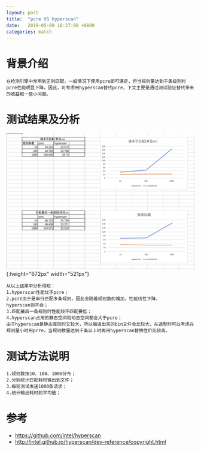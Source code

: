 ```yaml
---
layout: post
title:  "pcre VS hyperscan"
date:   2019-05-09 18:37:00 +0800
categories: match
---
```


# 背景介绍
    在检测引擎中常用到正则匹配，一般情况下使用pcre即可满足，但当规则量达到千条级别时pcre性能明显下降，因此，可考虑用hyperscan替代pcre，下文主要是通过测试验证替代带来的收益和一些小问题。

# 测试结果及分析
![pcreVShs](/assets/pcre_vs_hyperscan.png){:height="672px" width="521px"}

    从以上结果中分析得知：
    1.hyperscan性能优于pcre；
    2.pcre由于是串行匹配多条规则，因此会随着规则数的增加，性能线性下降，
    hyperscan则不会；
    3.匹配最后一条规则时性能较不匹配要低；
    4.hyperscan占用的静态空间和动态空间都会大于pcre；
    由于hyperscan是静态库同时又较大，所以编译出来的bin文件会比较大，在选型时可以考虑在规则量小时用pcre，当规则数量达到千条以上时再用hyperscan替换性价比较高。
    
# 测试方法说明
    1.规则数按10、100、1000分布；
    2.分别统计匹配耗时输出到文件；
    3.每轮测试发送1000条请求；
    4.统计输出耗时的平均值；

# 参考
* https://github.com/intel/hyperscan
* http://intel.github.io/hyperscan/dev-reference/copyright.html




